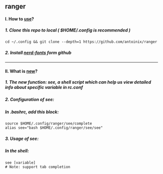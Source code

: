 ## ranger

#### I. How to <u>use</u>?
##### 1. Clone this repo to local ( $HOME/.config is recommended )
```
cd ~/.config && git clone --depth=1 https://github.com/antoinix/ranger
```
##### 2. Install [nerd-fonts](https://github.com/ryanoasis/nerd-fonts) form github
---
#### II. What is <u>new</u>?
##### 1. The new function: see, a shell script which can help us view detailed info about specific variable in rc.conf

##### 2. Configuration of see:
##### In .bashrc, add this block:
```
source $HOME/.config/ranger/see/complete
alias see="bash $HOME/.config/ranger/see/see"
```
##### 3. Usage of see:
##### In the shell:
```
see [variable]
# Note: support tab completion
```

